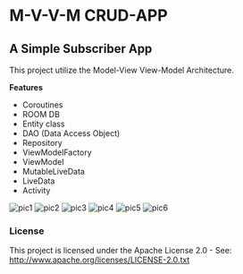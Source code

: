 # M-V-V-M CRUD-APP

## A Simple Subscriber App

This project utilize the Model-View View-Model Architecture.

**Features**

- Coroutines
- ROOM DB
- Entity class
- DAO (Data Access Object)
- Repository
- ViewModelFactory
- ViewModel
- MutableLiveData
- LiveData
- Activity


![pic1](screenshots/screenshot1.png)
![pic2](screenshots/screenshot2.png)
![pic3](screenshots/screenshot3.png)
![pic4](screenshots/screenshot4.png)
![pic5](screenshots/screenshot5.png)
![pic6](screenshots/screenshot6.png)


### License

This project is licensed under the Apache License 2.0 - See: http://www.apache.org/licenses/LICENSE-2.0.txt